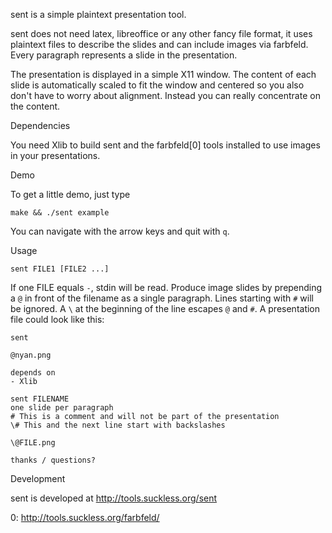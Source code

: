sent is a simple plaintext presentation tool.

sent does not need latex, libreoffice or any other fancy file format, it uses
plaintext files to describe the slides and can include images via farbfeld.
Every paragraph represents a slide in the presentation.

The presentation is displayed in a simple X11 window. The content of each slide
is automatically scaled to fit the window and centered so you also don't have to
worry about alignment. Instead you can really concentrate on the content.


Dependencies

You need Xlib to build sent and the farbfeld[0] tools installed to use images in
your presentations.

Demo

To get a little demo, just type

	make && ./sent example

You can navigate with the arrow keys and quit with `q`.


Usage

	sent FILE1 [FILE2 ...]

If one FILE equals `-`, stdin will be read. Produce image slides by prepending a
`@` in front of the filename as a single paragraph. Lines starting with `#` will
be ignored. A `\` at the beginning of the line escapes `@` and `#`. A
presentation file could look like this:

	sent
	
	@nyan.png
	
	depends on
	- Xlib
	
	sent FILENAME
	one slide per paragraph
	# This is a comment and will not be part of the presentation
	\# This and the next line start with backslashes
	
	\@FILE.png
	
	thanks / questions?


Development

sent is developed at http://tools.suckless.org/sent


0: http://tools.suckless.org/farbfeld/
